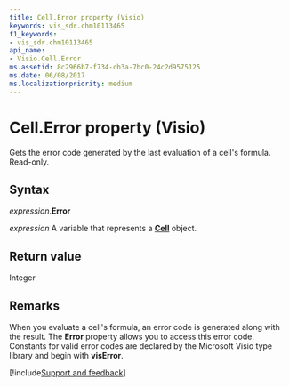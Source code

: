 ```yaml
---
title: Cell.Error property (Visio)
keywords: vis_sdr.chm10113465
f1_keywords:
- vis_sdr.chm10113465
api_name:
- Visio.Cell.Error
ms.assetid: 8c2966b7-f734-cb3a-7bc0-24c2d9575125
ms.date: 06/08/2017
ms.localizationpriority: medium
---
```



# Cell.Error property (Visio)

Gets the error code generated by the last evaluation of a cell's formula. Read-only.


## Syntax

_expression_.**Error**

_expression_ A variable that represents a **[Cell](Visio.Cell.md)** object.


## Return value

Integer


## Remarks

When you evaluate a cell's formula, an error code is generated along with the result. The **Error** property allows you to access this error code. Constants for valid error codes are declared by the Microsoft Visio type library and begin with **visError**.

[!include[Support and feedback](~/includes/feedback-boilerplate.md)]